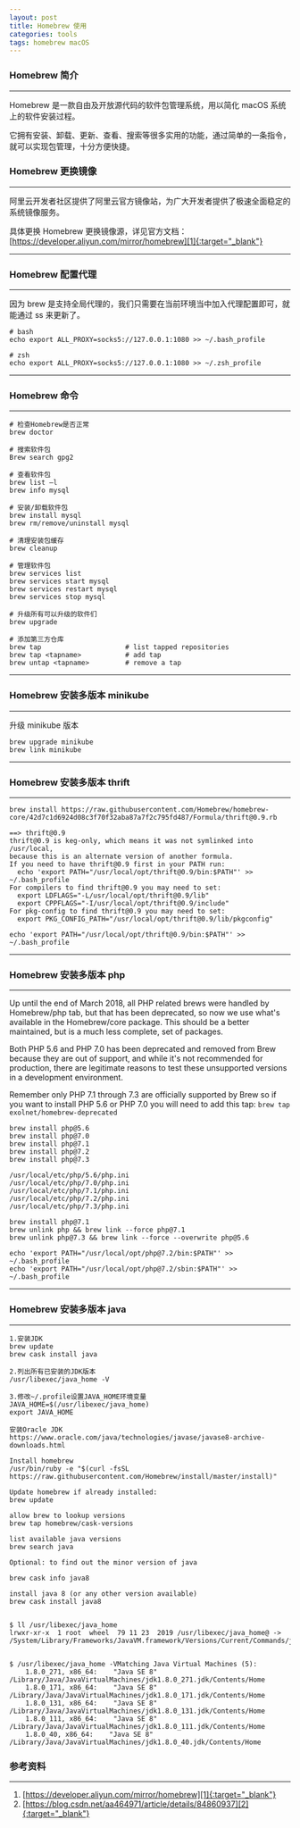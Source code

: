 ```yaml
---
layout: post
title: Homebrew 使用
categories: tools
tags: homebrew macOS
---
```


### Homebrew 简介

---

Homebrew 是一款自由及开放源代码的软件包管理系统，用以简化 macOS 系统上的软件安装过程。

它拥有安装、卸载、更新、查看、搜索等很多实用的功能，通过简单的一条指令，就可以实现包管理，十分方便快捷。

### Homebrew 更换镜像

---

阿里云开发者社区提供了阿里云官方镜像站，为广大开发者提供了极速全面稳定的系统镜像服务。

具体更换 Homebrew 更换镜像源，详见官方文档：[https://developer.aliyun.com/mirror/homebrew][1]{:target="_blank"}

---

### Homebrew 配置代理

---

因为 brew 是支持全局代理的，我们只需要在当前环境当中加入代理配置即可，就能通过 ss 来更新了。

``` shell
# bash
echo export ALL_PROXY=socks5://127.0.0.1:1080 >> ~/.bash_profile

# zsh
echo export ALL_PROXY=socks5://127.0.0.1:1080 >> ~/.zsh_profile
```

---

### Homebrew 命令

---

```shell
# 检查Homebrew是否正常
brew doctor

# 搜索软件包
Brew search gpg2

# 查看软件包
brew list –l
brew info mysql

# 安装/卸载软件包
brew install mysql
brew rm/remove/uninstall mysql

# 清理安装包缓存
brew cleanup

# 管理软件包
brew services list
brew services start mysql
brew services restart mysql
brew services stop mysql

# 升级所有可以升级的软件们
brew upgrade

# 添加第三方仓库
brew tap                     # list tapped repositories
brew tap <tapname>           # add tap
brew untap <tapname>         # remove a tap
```

---

### Homebrew 安装多版本 minikube

---

升级 minikube 版本

```shell
brew upgrade minikube
brew link minikube
```

---

### Homebrew 安装多版本 thrift

---

```shell
brew install https://raw.githubusercontent.com/Homebrew/homebrew-core/42d7c1d6924d08c3f70f32aba87a7f2c795fd487/Formula/thrift@0.9.rb

==> thrift@0.9
thrift@0.9 is keg-only, which means it was not symlinked into /usr/local,
because this is an alternate version of another formula.
If you need to have thrift@0.9 first in your PATH run:
  echo 'export PATH="/usr/local/opt/thrift@0.9/bin:$PATH"' >> ~/.bash_profile
For compilers to find thrift@0.9 you may need to set:
  export LDFLAGS="-L/usr/local/opt/thrift@0.9/lib"
  export CPPFLAGS="-I/usr/local/opt/thrift@0.9/include"
For pkg-config to find thrift@0.9 you may need to set:
  export PKG_CONFIG_PATH="/usr/local/opt/thrift@0.9/lib/pkgconfig"

echo 'export PATH="/usr/local/opt/thrift@0.9/bin:$PATH"' >> ~/.bash_profile
```

---

### Homebrew 安装多版本 php

---

Up until the end of March 2018, all PHP related brews were handled by Homebrew/php tab, but that has been deprecated, so now we use what's available in the Homebrew/core package. This should be a better maintained, but is a much less complete, set of packages.

Both PHP 5.6 and PHP 7.0 has been deprecated and removed from Brew because they are out of support, and while it's not recommended for production, there are legitimate reasons to test these unsupported versions in a development environment.

Remember only PHP 7.1 through 7.3 are officially supported by Brew so if you want to install PHP 5.6 or PHP 7.0 you will need to add this tap:
`brew tap exolnet/homebrew-deprecated`

```shell
brew install php@5.6
brew install php@7.0
brew install php@7.1
brew install php@7.2
brew install php@7.3

/usr/local/etc/php/5.6/php.ini 
/usr/local/etc/php/7.0/php.ini 
/usr/local/etc/php/7.1/php.ini 
/usr/local/etc/php/7.2/php.ini 
/usr/local/etc/php/7.3/php.ini

brew install php@7.1
brew unlink php && brew link --force php@7.1
brew unlink php@7.3 && brew link --force --overwrite php@5.6

echo 'export PATH="/usr/local/opt/php@7.2/bin:$PATH"' >> ~/.bash_profile
echo 'export PATH="/usr/local/opt/php@7.2/sbin:$PATH"' >> ~/.bash_profile
```

---

### Homebrew 安装多版本 java

---
```shell
1.安装JDK
brew update
brew cask install java

2.列出所有已安装的JDK版本
/usr/libexec/java_home -V

3.修改~/.profile设置JAVA_HOME环境变量
JAVA_HOME=$(/usr/libexec/java_home)
export JAVA_HOME

安装Oracle JDK
https://www.oracle.com/java/technologies/javase/javase8-archive-downloads.html

Install homebrew
/usr/bin/ruby -e "$(curl -fsSL https://raw.githubusercontent.com/Homebrew/install/master/install)"

Update homebrew if already installed:
brew update

allow brew to lookup versions
brew tap homebrew/cask-versions

list available java versions
brew search java

Optional: to find out the minor version of java

brew cask info java8

install java 8 (or any other version available)
brew cask install java8


$ ll /usr/libexec/java_home
lrwxr-xr-x  1 root  wheel  79 11 23  2019 /usr/libexec/java_home@ -> /System/Library/Frameworks/JavaVM.framework/Versions/Current/Commands/java_home


$ /usr/libexec/java_home -VMatching Java Virtual Machines (5):
    1.8.0_271, x86_64:    "Java SE 8"    /Library/Java/JavaVirtualMachines/jdk1.8.0_271.jdk/Contents/Home
    1.8.0_171, x86_64:    "Java SE 8"    /Library/Java/JavaVirtualMachines/jdk1.8.0_171.jdk/Contents/Home
    1.8.0_131, x86_64:    "Java SE 8"    /Library/Java/JavaVirtualMachines/jdk1.8.0_131.jdk/Contents/Home
    1.8.0_111, x86_64:    "Java SE 8"    /Library/Java/JavaVirtualMachines/jdk1.8.0_111.jdk/Contents/Home
    1.8.0_40, x86_64:    "Java SE 8"    /Library/Java/JavaVirtualMachines/jdk1.8.0_40.jdk/Contents/Home
```

### 参考资料

---

1. [https://developer.aliyun.com/mirror/homebrew][1]{:target="_blank"}
2. [https://blog.csdn.net/aa464971/article/details/84860937][2]{:target="_blank"}

[1]:https://developer.aliyun.com/mirror/homebrew
[2]:https://blog.csdn.net/aa464971/article/details/84860937
